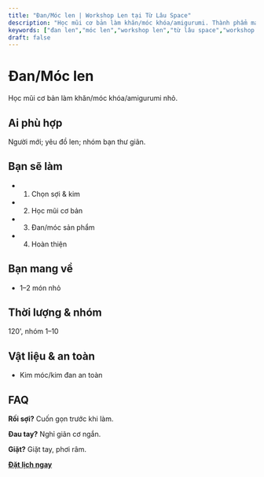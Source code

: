 ```yaml
---
title: "Đan/Móc len | Workshop Len tại Từ Lâu Space"
description: "Học mũi cơ bản làm khăn/móc khóa/amigurumi. Thành phẩm mang về. Phù hợp người mới. Đặt lịch ngay."
keywords: ["đan len","móc len","workshop len","từ lâu space","workshop handmade"]
draft: false
---
```


# Đan/Móc len

Học mũi cơ bản làm khăn/móc khóa/amigurumi nhỏ.

## Ai phù hợp
Người mới; yêu đồ len; nhóm bạn thư giãn.

## Bạn sẽ làm
- 1. Chọn sợi & kim
- 2. Học mũi cơ bản
- 3. Đan/móc sản phẩm
- 4. Hoàn thiện

## Bạn mang về
- 1–2 món nhỏ

## Thời lượng & nhóm
120', nhóm 1–10

## Vật liệu & an toàn
- Kim móc/kim đan an toàn

## FAQ
**Rối sợi?**
Cuốn gọn trước khi làm.

**Đau tay?**
Nghỉ giãn cơ ngắn.

**Giặt?**
Giặt tay, phơi râm.

**[Đặt lịch ngay](/pages/booking-pricing)**